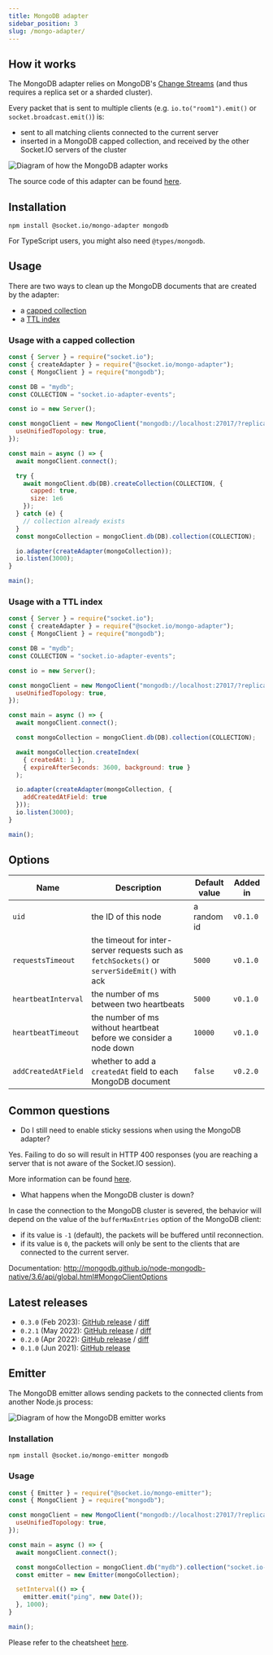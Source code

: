```yaml
---
title: MongoDB adapter
sidebar_position: 3
slug: /mongo-adapter/
---
```


## How it works

The MongoDB adapter relies on MongoDB's [Change Streams](https://docs.mongodb.com/manual/changeStreams/) (and thus requires a replica set or a sharded cluster).

Every packet that is sent to multiple clients (e.g. `io.to("room1").emit()` or `socket.broadcast.emit()`) is:

- sent to all matching clients connected to the current server
- inserted in a MongoDB capped collection, and received by the other Socket.IO servers of the cluster

![Diagram of how the MongoDB adapter works](/images/mongo-adapter.png)

The source code of this adapter can be found [here](https://github.com/socketio/socket.io-mongo-adapter).

## Installation

```
npm install @socket.io/mongo-adapter mongodb
```

For TypeScript users, you might also need `@types/mongodb`.

## Usage

There are two ways to clean up the MongoDB documents that are created by the adapter:

- a [capped collection](https://www.mongodb.com/docs/manual/core/capped-collections/)
- a [TTL index](https://www.mongodb.com/docs/manual/core/index-ttl/)

### Usage with a capped collection

```js
const { Server } = require("socket.io");
const { createAdapter } = require("@socket.io/mongo-adapter");
const { MongoClient } = require("mongodb");

const DB = "mydb";
const COLLECTION = "socket.io-adapter-events";

const io = new Server();

const mongoClient = new MongoClient("mongodb://localhost:27017/?replicaSet=rs0", {
  useUnifiedTopology: true,
});

const main = async () => {
  await mongoClient.connect();

  try {
    await mongoClient.db(DB).createCollection(COLLECTION, {
      capped: true,
      size: 1e6
    });
  } catch (e) {
    // collection already exists
  }
  const mongoCollection = mongoClient.db(DB).collection(COLLECTION);

  io.adapter(createAdapter(mongoCollection));
  io.listen(3000);
}

main();
```

### Usage with a TTL index

```js
const { Server } = require("socket.io");
const { createAdapter } = require("@socket.io/mongo-adapter");
const { MongoClient } = require("mongodb");

const DB = "mydb";
const COLLECTION = "socket.io-adapter-events";

const io = new Server();

const mongoClient = new MongoClient("mongodb://localhost:27017/?replicaSet=rs0", {
  useUnifiedTopology: true,
});

const main = async () => {
  await mongoClient.connect();

  const mongoCollection = mongoClient.db(DB).collection(COLLECTION);

  await mongoCollection.createIndex(
    { createdAt: 1 },
    { expireAfterSeconds: 3600, background: true }
  );

  io.adapter(createAdapter(mongoCollection, {
    addCreatedAtField: true
  }));
  io.listen(3000);
}

main();
```

## Options

| Name                | Description                                                                                   | Default value | Added in |
|---------------------|-----------------------------------------------------------------------------------------------|---------------|----------|
| `uid`               | the ID of this node                                                                           | a random id   | `v0.1.0` |
| `requestsTimeout`   | the timeout for inter-server requests such as `fetchSockets()` or `serverSideEmit()` with ack | `5000`        | `v0.1.0` |
| `heartbeatInterval` | the number of ms between two heartbeats                                                       | `5000`        | `v0.1.0` |
| `heartbeatTimeout`  | the number of ms without heartbeat before we consider a node down                             | `10000`       | `v0.1.0` |
| `addCreatedAtField` | whether to add a `createdAt` field to each MongoDB document                                   | `false`       | `v0.2.0` |

## Common questions

- Do I still need to enable sticky sessions when using the MongoDB adapter?

Yes. Failing to do so will result in HTTP 400 responses (you are reaching a server that is not aware of the Socket.IO session).

More information can be found [here](../02-Server/using-multiple-nodes.md#why-is-sticky-session-required).

- What happens when the MongoDB cluster is down?

In case the connection to the MongoDB cluster is severed, the behavior will depend on the value of the `bufferMaxEntries` option of the MongoDB client:

- if its value is `-1` (default), the packets will be buffered until reconnection.
- if its value is `0`, the packets will only be sent to the clients that are connected to the current server.

Documentation: http://mongodb.github.io/node-mongodb-native/3.6/api/global.html#MongoClientOptions

## Latest releases

- `0.3.0` (Feb 2023): [GitHub release](https://github.com/socketio/socket.io-mongo-adapter/releases/tag/0.3.0) / [diff](https://github.com/socketio/socket.io-mongo-adapter/compare/0.2.1...0.3.0)
- `0.2.1` (May 2022): [GitHub release](https://github.com/socketio/socket.io-mongo-adapter/releases/tag/0.2.1) / [diff](https://github.com/socketio/socket.io-mongo-adapter/compare/0.2.0...0.2.1)
- `0.2.0` (Apr 2022): [GitHub release](https://github.com/socketio/socket.io-mongo-adapter/releases/tag/0.2.0) / [diff](https://github.com/socketio/socket.io-mongo-adapter/compare/0.1.0...0.2.0)
- `0.1.0` (Jun 2021): [GitHub release](https://github.com/socketio/socket.io-mongo-adapter/releases/tag/0.1.0)

## Emitter

The MongoDB emitter allows sending packets to the connected clients from another Node.js process:

![Diagram of how the MongoDB emitter works](/images/mongo-emitter.png)

### Installation

```
npm install @socket.io/mongo-emitter mongodb
```

### Usage

```js
const { Emitter } = require("@socket.io/mongo-emitter");
const { MongoClient } = require("mongodb");

const mongoClient = new MongoClient("mongodb://localhost:27017/?replicaSet=rs0", {
  useUnifiedTopology: true,
});

const main = async () => {
  await mongoClient.connect();

  const mongoCollection = mongoClient.db("mydb").collection("socket.io-adapter-events");
  const emitter = new Emitter(mongoCollection);

  setInterval(() => {
    emitter.emit("ping", new Date());
  }, 1000);
}

main();
```

Please refer to the cheatsheet [here](adapter.md#emitter-cheatsheet).
